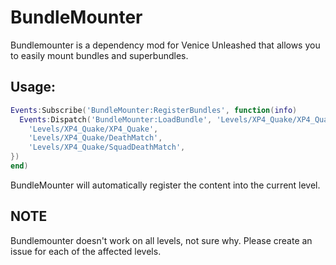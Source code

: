 # BundleMounter
Bundlemounter is a dependency mod for Venice Unleashed that allows you to easily mount bundles and superbundles.

## Usage:

```lua
Events:Subscribe('BundleMounter:RegisterBundles', function(info)
  Events:Dispatch('BundleMounter:LoadBundle', 'Levels/XP4_Quake/XP4_Quake', {
    'Levels/XP4_Quake/XP4_Quake',
    'Levels/XP4_Quake/DeathMatch',
    'Levels/XP4_Quake/SquadDeathMatch',
})
end)
```

BundleMounter will automatically register the content into the current level.

## NOTE
Bundlemounter doesn't work on all levels, not sure why. Please create an issue for each of the affected levels.
